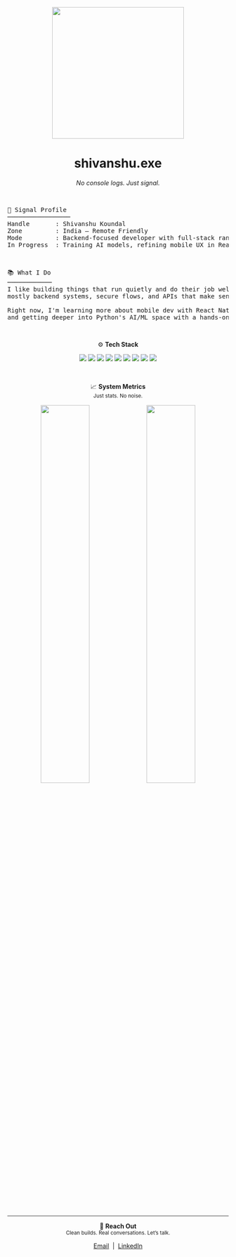 <p align="center">
  <img src="https://media1.tenor.com/m/w1ps4KuoragAAAAd/yes-computer.gif" width="300" />
  
</p>

<h1 align="center">shivanshu.exe</h1>
<p align="center"><i>No console logs. Just signal.</i></p>

<br/>

<pre>
📡 Signal Profile
─────────────────
Handle       : Shivanshu Koundal
Zone         : India — Remote Friendly
Mode         : Backend-focused developer with full-stack range
In Progress  : Training AI models, refining mobile UX in React Native
</pre>

<br/>

<pre>
📚 What I Do
────────────
I like building things that run quietly and do their job well —  
mostly backend systems, secure flows, and APIs that make sense.

Right now, I'm learning more about mobile dev with React Native  
and getting deeper into Python's AI/ML space with a hands-on approach.
</pre>

<br/>

<p align="center">
  ⚙️ <strong>Tech Stack</strong>
</p>

<p align="center">
  <img src="https://img.shields.io/badge/JavaScript-111?style=for-the-badge&logo=javascript" />
  <img src="https://img.shields.io/badge/Node.js-111?style=for-the-badge&logo=node.js" />
  <img src="https://img.shields.io/badge/Express-111?style=for-the-badge&logo=express" />
  <img src="https://img.shields.io/badge/MongoDB-111?style=for-the-badge&logo=mongodb" />
  <img src="https://img.shields.io/badge/React-111?style=for-the-badge&logo=react" />
  <img src="https://img.shields.io/badge/React_Native-111?style=for-the-badge&logo=react" />
  <img src="https://img.shields.io/badge/TailwindCSS-111?style=for-the-badge&logo=tailwind-css" />
  <img src="https://img.shields.io/badge/Python-111?style=for-the-badge&logo=python" />
  <img src="https://img.shields.io/badge/Postman-111?style=for-the-badge&logo=postman" />
</p>

<br/>

<p align="center">
  📈 <strong>System Metrics</strong><br>
  <sub>Just stats. No noise.</sub>
</p>

<p align="center">
  <img src="https://github-readme-stats.vercel.app/api?username=shivanshuhere&show_icons=true&hide_title=true&theme=tokyonight" width="47%" />
  <img src="https://github-readme-stats.vercel.app/api/top-langs/?username=shivanshuhere&layout=compact&hide_title=true&theme=tokyonight" width="47%" />
</p>

<hr style="border: none; height: 1px; background-color: #2d2d2d;">

<p align="center">
  🔗 <strong>Reach Out</strong><br>
  <sub>Clean builds. Real conversations. Let’s talk.</sub>
</p>

<p align="center">
  <a href="mailto:try.shivanshu@gmail.com">Email</a> &nbsp;|&nbsp;
  <a href="https://www.linkedin.com/in/shivanshuhere">LinkedIn</a> 
</p>
